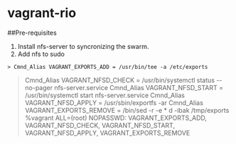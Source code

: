 # vagrant-rio

##Pre-requisites
  1. Install nfs-server to syncronizing the swarm.
  2. Add nfs to sudo

	> Cmnd_Alias VAGRANT_EXPORTS_ADD = /usr/bin/tee -a /etc/exports
  > Cmnd_Alias VAGRANT_NFSD_CHECK = /usr/bin/systemctl status --no-pager nfs-server.service
  > Cmnd_Alias VAGRANT_NFSD_START = /usr/bin/systemctl start nfs-server.service
  > Cmnd_Alias VAGRANT_NFSD_APPLY = /usr/sbin/exportfs -ar
  > Cmnd_Alias VAGRANT_EXPORTS_REMOVE = /bin/sed -r -e * d -ibak /tmp/exports
  > %vagrant ALL=(root) NOPASSWD: VAGRANT_EXPORTS_ADD, VAGRANT_NFSD_CHECK, VAGRANT_NFSD_START, VAGRANT_NFSD_APPLY, VAGRANT_EXPORTS_REMOVE
